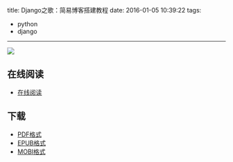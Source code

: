 title: Django之歌：简易博客搭建教程
date: 2016-01-05 10:39:22
tags:
  - python
  - django
---

![](https://ek8whxe.cloudimg.io/s/width/226/https://www.gitbook.com/cover/book/andrew-liu/django-blog.jpg?build=1451704333665&v=12.0.2)

<!--more-->

## 在线阅读 ##

+ [在线阅读](https://www.gitbook.com/book/andrew-liu/django-blog)

## 下载 ##

+ [PDF格式](https://www.gitbook.com/download/pdf/book/andrew-liu/django-blog)
+ [EPUB格式](https://www.gitbook.com/download/epub/book/andrew-liu/django-blog)
+ [MOBI格式](https://www.gitbook.com/download/mobi/book/andrew-liu/django-blog)